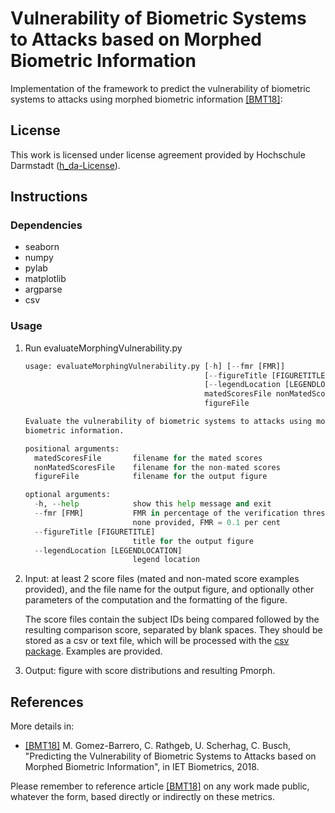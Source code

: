 # Vulnerability of Biometric Systems to Attacks based on Morphed Biometric Information

Implementation of the framework to predict the vulnerability of biometric systems to attacks using morphed biometric information [[BMT18]](https://doi.org/10.1049/iet-bmt.2017.0144):

## License
This work is licensed under license agreement provided by Hochschule Darmstadt ([h_da-License](/hda-license.pdf)).


## Instructions

### Dependencies
* seaborn
* numpy
* pylab
* matplotlib
* argparse
* csv

### Usage

1. Run evaluateMorphingVulnerability.py

	```python
	usage: evaluateMorphingVulnerability.py [-h] [--fmr [FMR]]
                                        	[--figureTitle [FIGURETITLE]]
                                        	[--legendLocation [LEGENDLOCATION]]
                                        	matedScoresFile nonMatedScoresFile
                                        	figureFile
	
	Evaluate the vulnerability of biometric systems to attacks using morphed
	biometric information.

	positional arguments:
	  matedScoresFile       filename for the mated scores
	  nonMatedScoresFile    filename for the non-mated scores
	  figureFile            filename for the output figure
	
	optional arguments:
	  -h, --help            show this help message and exit
	  --fmr [FMR]           FMR in percentage of the verification threshold, if
	                        none provided, FMR = 0.1 per cent
	  --figureTitle [FIGURETITLE]
	                        title for the output figure
	  --legendLocation [LEGENDLOCATION]
	                        legend location
	```

2. Input: at least 2 score files (mated and non-mated score examples provided), and the file name for the output figure, and optionally other parameters of the computation and the formatting of the figure.

	The score files contain the subject IDs being compared followed by the resulting comparison score, separated by blank spaces. They should be stored as a csv or text file, which will be processed with the [csv package](https://docs.python.org/3/library/csv.html). Examples are provided.

3. Output: figure with score distributions and resulting Pmorph.


## References

More details in:

- [[BMT18]](https://doi.org/10.1049/iet-bmt.2017.0144) M. Gomez-Barrero, C. Rathgeb, U. Scherhag, C. Busch, "Predicting the Vulnerability of Biometric Systems to Attacks based on Morphed Biometric Information", in IET Biometrics, 2018.

Please remember to reference article [[BMT18]](https://doi.org/10.1049/iet-bmt.2017.0144) on any work made public, whatever the form,
based directly or indirectly on these metrics.

